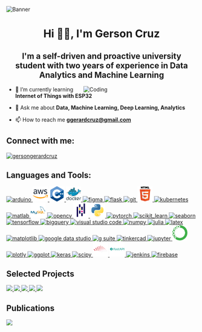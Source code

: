 ![Banner](/../assets/images/readme_banner.png?raw=true "Banner")
<h1 align="center">Hi 👋🏼, I'm Gerson Cruz</h1>
<h2 align="center">I'm a self-driven and proactive university student with two years of experience in Data Analytics and Machine Learning</h3>
<img align="right" alt="Coding" width="300" src="https://media0.giphy.com/media/3oKIPEqDGUULpEU0aQ/giphy.gif?cid=ecf05e471kv2tcjn2pefhpq1g8tt96y35uel4wjltqvyqpok&rid=giphy.gif&ct=g">

- 🌱 I’m currently learning **Internet of Things with ESP32**

- 💬 Ask me about **Data, Machine Learning, Deep Learning, Analytics**

- 📫 How to reach me **ggerardcruz@gmail.com** 

<h2 align="left">Connect with me:</h3>
<p align="left">
<a href="https://linkedin.com/in/gersongerardcruz" target="blank"><img align="center" src="https://raw.githubusercontent.com/rahuldkjain/github-profile-readme-generator/master/src/images/icons/Social/linked-in-alt.svg" alt="gersongerardcruz" height="30" width="40" /></a>
</p>

<h2 align="left">Languages and Tools:</h3>
<p align="left"> <a href="https://www.arduino.cc/" target="_blank" rel="noreferrer"> <img src="https://cdn.worldvectorlogo.com/logos/arduino-1.svg" alt="arduino" width="40" height="40"/> </a> <a href="https://aws.amazon.com" target="_blank" rel="noreferrer"> <img src="https://raw.githubusercontent.com/devicons/devicon/master/icons/amazonwebservices/amazonwebservices-original-wordmark.svg" alt="aws" width="40" height="40"/> </a> <a href="https://www.w3schools.com/cpp/" target="_blank" rel="noreferrer"> <img src="https://raw.githubusercontent.com/devicons/devicon/master/icons/cplusplus/cplusplus-original.svg" alt="cplusplus" width="40" height="40"/> </a> <a href="https://www.docker.com/" target="_blank" rel="noreferrer"> <img src="https://raw.githubusercontent.com/devicons/devicon/master/icons/docker/docker-original-wordmark.svg" alt="docker" width="40" height="40"/> </a> <a href="https://www.figma.com/" target="_blank" rel="noreferrer"> <img src="https://www.vectorlogo.zone/logos/figma/figma-icon.svg" alt="figma" width="40" height="40"/> </a> <a href="https://flask.palletsprojects.com/" target="_blank" rel="noreferrer"> <img src="https://www.vectorlogo.zone/logos/pocoo_flask/pocoo_flask-icon.svg" alt="flask" width="40" height="40"/> </a> <a href="https://git-scm.com/" target="_blank" rel="noreferrer"> <img src="https://www.vectorlogo.zone/logos/git-scm/git-scm-icon.svg" alt="git" width="40" height="40"/> </a> <a href="https://www.w3.org/html/" target="_blank" rel="noreferrer"> <img src="https://raw.githubusercontent.com/devicons/devicon/master/icons/html5/html5-original-wordmark.svg" alt="html5" width="40" height="40"/> </a> <a href="https://kubernetes.io" target="_blank" rel="noreferrer"> <img src="https://www.vectorlogo.zone/logos/kubernetes/kubernetes-icon.svg" alt="kubernetes" width="40" height="40"/> </a> <a href="https://www.mathworks.com/" target="_blank" rel="noreferrer"> <img src="https://upload.wikimedia.org/wikipedia/commons/2/21/Matlab_Logo.png" alt="matlab" width="40" height="40"/> </a> <a href="https://www.mysql.com/" target="_blank" rel="noreferrer"> <img src="https://raw.githubusercontent.com/devicons/devicon/master/icons/mysql/mysql-original-wordmark.svg" alt="mysql" width="40" height="40"/> </a> <a href="https://opencv.org/" target="_blank" rel="noreferrer"> <img src="https://www.vectorlogo.zone/logos/opencv/opencv-icon.svg" alt="opencv" width="40" height="40"/> </a> <a href="https://pandas.pydata.org/" target="_blank" rel="noreferrer"> <img src="https://raw.githubusercontent.com/devicons/devicon/2ae2a900d2f041da66e950e4d48052658d850630/icons/pandas/pandas-original.svg" alt="pandas" width="40" height="40"/> </a> <a href="https://www.python.org" target="_blank" rel="noreferrer"> <img src="https://raw.githubusercontent.com/devicons/devicon/master/icons/python/python-original.svg" alt="python" width="40" height="40"/> </a> <a href="https://pytorch.org/" target="_blank" rel="noreferrer"> <img src="https://www.vectorlogo.zone/logos/pytorch/pytorch-icon.svg" alt="pytorch" width="40" height="40"/> </a> <a href="https://scikit-learn.org/" target="_blank" rel="noreferrer"> <img src="https://upload.wikimedia.org/wikipedia/commons/0/05/Scikit_learn_logo_small.svg" alt="scikit_learn" width="40" height="40"/> </a> <a href="https://seaborn.pydata.org/" target="_blank" rel="noreferrer"> <img src="https://seaborn.pydata.org/_images/logo-mark-lightbg.svg" alt="seaborn" width="40" height="40"/> </a> <a href="https://www.tensorflow.org" target="_blank" rel="noreferrer"> <img src="https://www.vectorlogo.zone/logos/tensorflow/tensorflow-icon.svg" alt="tensorflow" width="40" height="40"/> <img src="https://www.vectorlogo.zone/logos/google_bigquery/google_bigquery-icon.svg" alt="bigquery" width="40" height="40"/> 
<img src="https://www.vectorlogo.zone/logos/visualstudio_code/visualstudio_code-icon.svg" alt="visual studio code" width="40" height="40"/> 
<img src="https://www.vectorlogo.zone/logos/numpy/numpy-icon.svg" alt="numpy" width="40" height="40"/>
<img src="https://www.vectorlogo.zone/logos/julialang/julialang-ar21.svg" alt="julia" width="40" height="40"/>
<img src="https://github.com/file-icons/icons/blob/master/svg/LaTeX.svg" alt="latex" width="40" height="40"/>
<img src="https://github.com/gilbarbara/logos/blob/master/logos/matplotlib-icon.svg" alt="matplotlib" width="40" height="40"/>
<img src="https://github.com/gilbarbara/logos/blob/master/logos/google-data-studio.svg" alt="google data studio" width="40" height="40"/> 
<img src="https://github.com/detain/svg-logos/blob/master/svg/google-suite-logo.svg" alt="g suite" width="40" height="40"/> 
<img src="https://github.com/detain/svg-logos/blob/master/svg/tinkercad-1.svg" alt="tinkercad" width="40" height="40"/> 
<img src="https://www.vectorlogo.zone/logos/jupyter/jupyter-icon.svg" alt="jupyter" width="40" height="40"/> 
<img src="https://github.com/devicons/devicon/blob/master/icons/anaconda/anaconda-original.svg" alt="conda" width="40" height="40"/> 
<img src="https://www.vectorlogo.zone/logos/plot_ly/plot_ly-icon.svg" alt="plotly" width="40" height="40"/> 
<img src="https://github.com/maxogden/hexbin/blob/gh-pages/vector/ggplot2.svg" alt="ggplot" width="40" height="40"/> 
<img src="https://github.com/valohai/ml-logos/blob/master/keras.svg" alt="keras" width="40" height="40"/> 
<img src="https://github.com/valohai/ml-logos/blob/master/scipy.svg" alt="scipy" width="40" height="40"/> 
<img src="https://github.com/vscode-icons/vscode-icons/blob/master/icons/file_type_scilab.svg" alt="scilab" width="40" height="40"/> 
<img src="https://github.com/devicons/devicon/blob/master/icons/fastapi/fastapi-original-wordmark.svg" alt="fastapi" width="40" height="40"/> 
<a href="https://www.jenkins.io" target="_blank" rel="noreferrer"> <img src="https://www.vectorlogo.zone/logos/jenkins/jenkins-icon.svg" alt="jenkins" width="40" height="40"/> </a>
<a href="https://firebase.google.com/" target="_blank" rel="noreferrer"> <img src="https://www.vectorlogo.zone/logos/firebase/firebase-icon.svg" alt="firebase" width="40" height="40"/> </a>
</a> </p>


<h2 align="left">Selected Projects</h3>
<p float="left">
    <a href="https://github.com/gersongerardcruz/extractive_and_abstractive_text_summarization" target="_blank" rel="noreferrer"> <img src="/../assets/images/summarization_banner.png?raw=true" width="400" /> </a>
    <a href="https://github.com/gersongerardcruz/regression_analysis_on_house_pricing" target="_blank" rel="noreferrer"> <img src="/../assets/images/regression.png?raw=true" width="400" /> </a>
    <a href="https://github.com/gersongerardcruz/julia_root_finding" target="_blank" rel="noreferrer"> <img src="/../assets/images/root_finding.png?raw=true" width="400" /> </a>
    <a href="https://github.com/gersongerardcruz/ode_modelling_dynamics_of_love" target="_blank" rel="noreferrer"> <img src="/../assets/images/odes.png?raw=true" width="400" /> </a>
    <a href="https://github.com/gersongerardcruz/sentiment_analysis_on_game_reviews" target="_blank" rel="noreferrer"> <img src="/../assets/images/sentiment_analysis.png?raw=true" width="400" /> </a>
    
</p>

<h2 align="left">Publications</h3>
<p float="left">
    <a href="https://ieeexplore.ieee.org/abstract/document/9910992" target="_blank" rel="noreferrer"> <img src="/../assets/images/object_detection.png?raw=true" width="400" /> </a>
</p>
